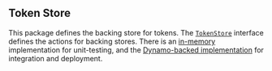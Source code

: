 ## Token Store

This package defines the backing store for tokens. The
[`TokenStore`](store.go) interface defines the actions for backing
stores. There is an [in-memory](memory_store.go) implementation for
unit-testing, and the [Dynamo-backed implementation](dynamo_store.go) for
integration and deployment.
